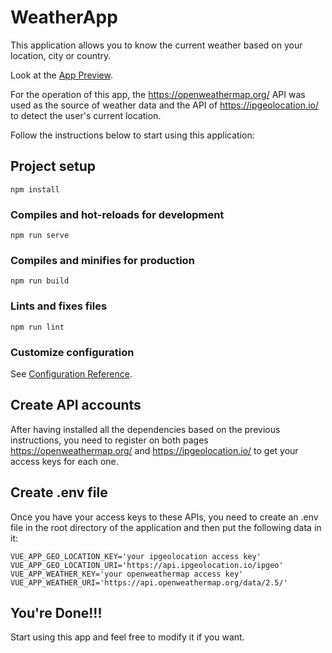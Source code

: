 # WeatherApp

This application allows you to know the current weather based on your location, city or country.

Look at the [App Preview](https://weatherapp-by-willy.netlify.app/).

For the operation of this app, the https://openweathermap.org/ API was used as the source of weather data and the API of https://ipgeolocation.io/ to detect the user's current location.

Follow the instructions below to start using this application:

## Project setup

```
npm install
```

### Compiles and hot-reloads for development

```
npm run serve
```

### Compiles and minifies for production

```
npm run build
```

### Lints and fixes files

```
npm run lint
```

### Customize configuration

See [Configuration Reference](https://cli.vuejs.org/config/).

## Create API accounts

After having installed all the dependencies based on the previous instructions, you need to register on both pages https://openweathermap.org/ and https://ipgeolocation.io/ to get your access keys for each one.

## Create .env file

Once you have your access keys to these APIs, you need to create an .env file in the root directory of the application and then put the following data in it:

```
VUE_APP_GEO_LOCATION_KEY='your ipgeolocation access key'
VUE_APP_GEO_LOCATION_URI='https://api.ipgeolocation.io/ipgeo'
VUE_APP_WEATHER_KEY='your openweathermap access key'
VUE_APP_WEATHER_URI='https://api.openweathermap.org/data/2.5/'
```

## You're Done!!!

Start using this app and feel free to modify it if you want.

